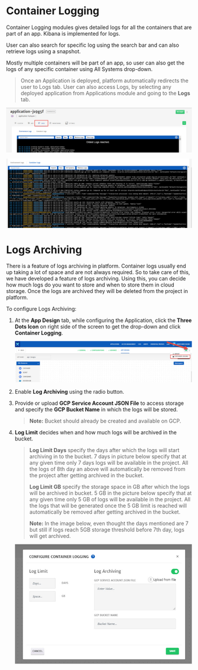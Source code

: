 # Container Logging

Container Logging modules gives detailed logs for all the containers that are part of an app. Kibana is implemented for logs. 

User can also search for specific log using the search bar and can also retrieve logs using a snapshot. 

Mostly multiple containers will be part of an app, so user can also get the logs of any specific container using All Systems drop-down. 

> Once an Application is deployed, platform automatically redirects the user to Logs tab. User can also access Logs, by selecting any deployed application from Applications module and going to the **Logs** tab.

![0](imgs/0.jpg)

![1](imgs/1.jpg)

# Logs Archiving

There is a feature of logs archiving in platform. Container logs usually end up taking a lot of space and are not always required. So to take care of this, we have developed a feature of logs archiving. Using this, you can decide how much logs do you want to store and when to store them in cloud storage. Once the logs are archived they will be deleted from the project in platform.

To configure Logs Archiving:

1. At the **App Design** tab, while configuring the Application, click the **Three Dots Icon** on right side of the screen to get the drop-down and click **Container Logging**. 

   ![2](imgs/2.jpg)

2. Enable **Log Archiving** using the radio button. 

3. Provide or upload **GCP Service Account JSON File** to access storage and specify the **GCP Bucket Name** in which the logs will be stored. 

   > **Note:** Bucket should already be created and available on GCP. 

4. **Log Limit** decides when and how much logs will be archived in the bucket. 

   > **Log Limit Days** specify the days after which the logs will start archiving in to the bucket. 7 days in picture below specify that at any given time only 7 days logs will be available in the project. All the logs of 8th day an above will automatically be removed from the project after getting archived in the bucket.
   >
   > **Log Limit GB** specify the storage space in GB after which the logs will be archived in bucket. 5 GB in the picture below specify that at any given time only 5 GB of logs will be available in the project. All the logs that will be generated once the 5 GB limit is reached will automatically be removed after getting archived in the bucket.
   >
   > **Note:** In the image below, even thought the days mentioned are 7 but still if logs reach 5GB storage threshold before 7th day, logs will get archived. 

   ![3](imgs/3.jpg)


